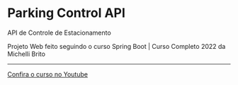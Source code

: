 # Parking Control API

API de Controle de Estacionamento

Projeto Web feito seguindo o curso Spring Boot | Curso Completo 2022 da Michelli Brito
___
[Confira o curso no Youtube](https://www.youtube.com/watch?v=LXRU-Z36GEU)
